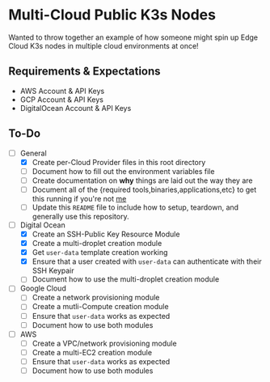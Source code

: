 # Multi-Cloud Public K3s Nodes

Wanted to throw together an example of how someone might spin up Edge Cloud K3s nodes in multiple cloud environments at once!

## Requirements & Expectations

* AWS Account & API Keys
* GCP Account & API Keys
* DigitalOcean Account & API Keys

## To-Do

- [ ] General
  - [x] Create per-Cloud Provider files in this root directory
  - [ ] Document how to fill out the environment variables file
  - [ ] Create documentation on **why** things are laid out the way they are
  - [ ] Document all of the {required tools,binaries,applications,etc} to get this running if you're not [me](mailto:daniel.a.manners@gmail.com)
  - [ ] Update this `README` file to include how to setup, teardown, and generally use this repository.
- [ ] Digital Ocean
  - [x]  Create an SSH-Public Key Resource Module
  - [x]  Create a multi-droplet creation module
  - [x]  Get `user-data` template creation working
  - [x]  Ensure that a user created with `user-data` can authenticate with their SSH Keypair
  - [ ]  Document how to use the multi-droplet creation module
- [ ] Google Cloud
  - [ ] Create a network provisioning module
  - [ ] Create a mutli-Compute creation module
  - [ ] Ensure that `user-data` works as expected
  - [ ] Document how to use both modules
- [ ] AWS
  - [ ] Create a VPC/network provisioning module
  - [ ] Create a multi-EC2 creation module
  - [ ] Ensure that `user-data` works as expected
  - [ ] Document how to use both modules
